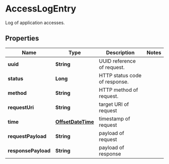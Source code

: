 

# AccessLogEntry

Log of application accesses.
## Properties

Name | Type | Description | Notes
------------ | ------------- | ------------- | -------------
**uuid** | **String** | UUID reference of request. | 
**status** | **Long** | HTTP status code of response. | 
**method** | **String** | HTTP method of request. | 
**requestUri** | **String** | target URI of request | 
**time** | [**OffsetDateTime**](OffsetDateTime.md) | timestamp of request | 
**requestPayload** | **String** | payload of request | 
**responsePayload** | **String** | payload of response | 



